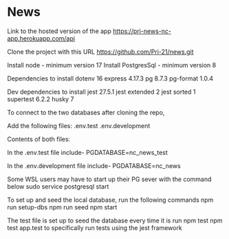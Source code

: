 # News

Link to the hosted version of the app
https://pri-news-nc-app.herokuapp.com/api

Clone the project with this URL
https://github.com/Pri-21/news.git

Install node - minimum version 17
Install PostgresSql - minimum version 8

Dependencies to install
dotenv 16
express 4.17.3
pg 8.7.3
pg-format 1.0.4

Dev dependencies to install
jest 27.5.1
jest extended 2
jest sorted 1
supertest 6.2.2
husky 7

To connect to the two databases after cloning the repo,

Add the following files:
.env.test
.env.development

Contents of both files:

In the .env.test file include-
PGDATABASE=nc_news_test

In the .env.development file include-
PGDATABASE=nc_news

Some WSL users may have to start up their PG sever with the command below
sudo service postgresql start

To set up and seed the local database, run the following commands
npm run setup-dbs
npm run seed
npm start

The test file is set up to seed the database every time it is run
npm test
npm test app.test to specifically run tests using the jest framework

